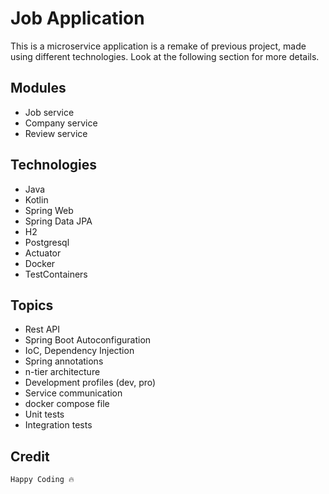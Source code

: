 # Job Application

This is a microservice application is a remake of previous project, made using different technologies. Look at the following section for more details.

## Modules

* Job service
* Company service
* Review service

## Technologies 

* Java
* Kotlin
* Spring Web
* Spring Data JPA
* H2
* Postgresql
* Actuator
* Docker
* TestContainers

## Topics

* Rest API
* Spring Boot Autoconfiguration
* IoC, Dependency Injection
* Spring annotations
* n-tier architecture
* Development profiles (dev, pro)
* Service communication
* docker compose file
* Unit tests
* Integration tests

## Credit
 `Happy Coding 🔥`
